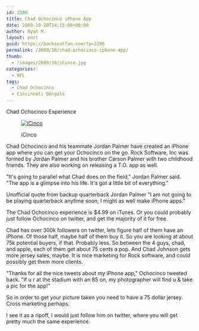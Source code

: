 ```yaml
---
id: 2286
title: Chad Ochocinco iPhone App
date: 2009-10-20T14:15:08+00:00
author: Ryan M.
layout: post
guid: https://backseatfan.com/?p=2286
permalink: /2009/10/chad-ochocinco-iphone-app/
thumb:
  - /images/2009/10/iCinco.jpg
categories:
  - NFL
tags:
  - Chad Ochocinco
  - Cincinnati Bengals
---
```


<div class="entry">
  <p>
    Chad Ochocinco Experience
  </p><figure id="attachment_2287" style="width: 320px" class="wp-caption alignnone">

  <a href="/images/2009/10/iCinco.jpg"><img class="size-full wp-image-2287" title="iCinco" src="/images/2009/10/iCinco.jpg" alt="iCinco" width="320" height="240" srcset="/images/2009/10/iCinco.jpg 320w, /images/2009/10/iCinco-300x225.jpg 300w" sizes="(max-width: 320px) 100vw, 320px" /></a><figcaption class="wp-caption-text">iCinco</figcaption></figure>

  <p>
    Chad Ochocinco and his teammate Jordan Palmer have created an iPhone app where you can get your Ochocinco on the go. Rock Software, Inc was formed by Jordan Palmer and his brother Carson Palmer with two childhood friends. They are also working on releasing a T.O. app as well.
  </p>

  <p>
    "It's going to parallel what Chad does on the field," Jordan Palmer said. "The app is a glimpse into his life. It's got a little bit of everything."
  </p>

  <p>
    Unofficial quote from backup quarterback Jordan Palmer "I am not going to be playing quarterback anytime soon, I might as well make iPhone apps."
  </p>

  <p>
    The Chad Ochocinco experience is $4.99 on iTunes. Or you could probably just follow Ochocinco on twitter, and get the majority of it for free.
  </p>

  <p>
    Chad has over 300k followers on twitter, lets figure half of them have an iPhone. Of those half, maybe half of them buy it. So you are looking at about 75k potential buyers, if that. Probably less. So between the 4 guys, chad, and apple, each of them get about 75 cents a pop. And Chad Johnson gets more jersey sales, maybe. It is nice marketing for Rock software, and could possibly get them more clients.
  </p>

  <p>
    "Thanks for all the nice tweets about my iPhone app," Ochocinco tweeted back. "If u r at the stadium with an 85 on, my photographer will find u & take a pic for the app!"
  </p>

  <p>
    So in order to get your picture taken you need to have a 75 dollar jersey. Cross marketing perhaps.
  </p>

  <p>
    I see it as a ripoff, I would just follow him on twitter, where you will get pretty much the same experience.
  </p>
</div>
